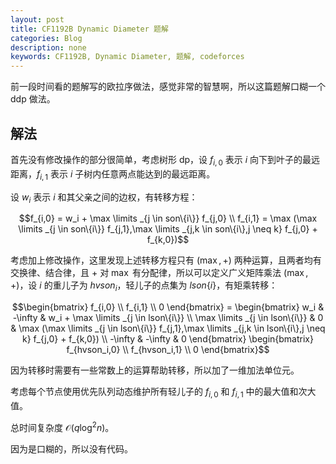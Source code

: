 ```yaml
---
layout: post
title: CF1192B Dynamic Diameter 题解
categories: Blog
description: none
keywords: CF1192B, Dynamic Diameter, 题解, codeforces
---
```


前一段时间看的题解写的欧拉序做法，感觉非常的智慧啊，所以这篇题解口糊一个 ddp 做法。

## 解法

首先没有修改操作的部分很简单，考虑树形 dp，设 $f_{i,0}$ 表示 $i$ 向下到叶子的最远距离，$f_{i,1}$ 表示 $i$ 子树内任意两点能达到的最远距离。

设 $w_i$ 表示 $i$ 和其父亲之间的边权，有转移方程：

$$f_{i,0} = w_i + \max \limits _{j \in son\{i\}} f_{j,0} \\ f_{i,1} = \max (\max \limits _{j \in son\{i\}} f_{j,1},\max \limits _{j,k \in son\{i\},j \neq k} f_{j,0} + f_{k,0})$$

考虑加上修改操作，这里发现上述转移方程只有 $(\max,+)$ 两种运算，且两者均有交换律、结合律，且 $+$ 对 $\max$ 有分配律，所以可以定义广义矩阵乘法 $(\max,+)$，设 $i$ 的重儿子为 $hvson_i$，轻儿子的点集为 $lson\{i\}$，有矩乘转移：

$$\begin{bmatrix} f_{i,0} \\ f_{i,1} \\ 0 \end{bmatrix} = \begin{bmatrix} w_i & -\infty & w_i + \max \limits _{j \in lson\{i\}} \\ \max \limits _{j \in lson\{i\}} & 0 & \max (\max \limits _{j \in lson\{i\}} f_{j,1},\max \limits _{j,k \in lson\{i\},j \neq k} f_{j,0} + f_{k,0}) \\ -\infty & -\infty & 0 \end{bmatrix} \begin{bmatrix} f_{hvson_i,0} \\ f_{hvson_i,1} \\ 0 \end{bmatrix}$$

因为转移时需要有一些常数上的运算帮助转移，所以加了一维加法单位元。

考虑每个节点使用优先队列动态维护所有轻儿子的 $f_{i,0}$ 和 $f_{i,1}$ 中的最大值和次大值。

总时间复杂度 $\mathcal{O}(q \log ^2 n)$。

因为是口糊的，所以没有代码。
